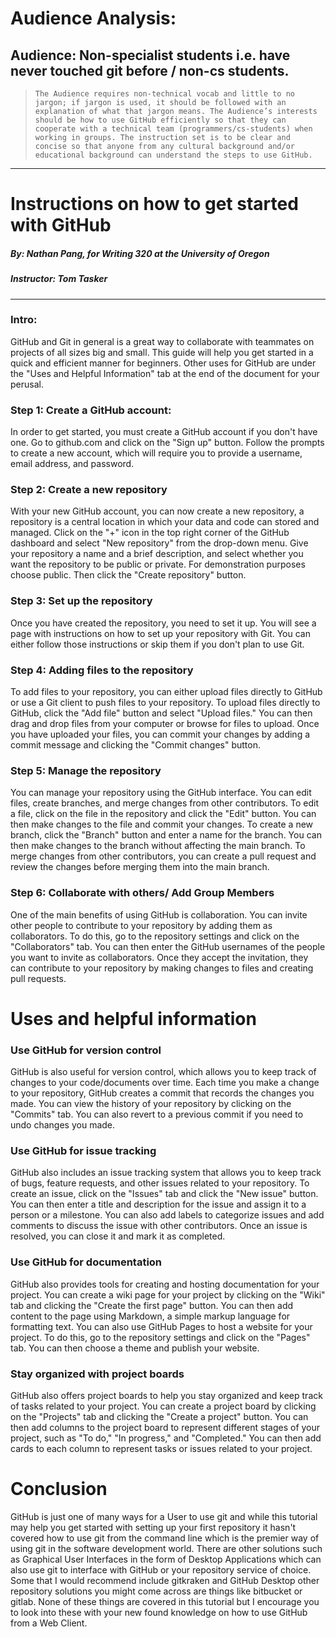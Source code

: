 

# Audience Analysis:
## Audience: Non-specialist students i.e. have never touched git before / non-cs students.
> ```The Audience requires non-technical vocab and little to no jargon; if jargon is used, it should be followed with an explanation of what that jargon means. The Audience’s interests should be how to use GitHub efficiently so that they can cooperate with a technical team (programmers/cs-students) when working in groups. The instruction set is to be clear and concise so that anyone from any cultural background and/or educational background can understand the steps to use GitHub.```
---
# Instructions on how to get started with GitHub
##### By: Nathan Pang, for Writing 320 at the University of Oregon 
##### Instructor: Tom Tasker
---

### Intro:

GitHub and Git in general is a great way to collaborate with teammates on projects of all sizes big and small. This guide will help you get started in a quick and efficient manner for beginners. Other uses for GitHub are under the "Uses and Helpful Information" tab at the end of the document for your perusal. 

### Step 1: Create a GitHub account:

In order to get started, you must create a GitHub account if you don't have one. Go to github.com and click on the "Sign up" button. Follow the prompts to create a new account, which will require you to provide a username, email address, and password.

### Step 2: Create a new repository

With your new GitHub account, you can now create a new repository, a repository is a central location in which your data and code can stored and managed. Click on the "+" icon in the top right corner of the GitHub dashboard and select "New repository" from the drop-down menu. Give your repository a name and a brief description, and select whether you want the repository to be public or private. For demonstration purposes choose public. Then click the "Create repository" button.


### Step 3: Set up the repository

Once you have created the repository, you need to set it up. You will see a page with instructions on how to set up your repository with Git. You can either follow those instructions or skip them if you don't plan to use Git.

### Step 4: Adding files to the repository  

To add files to your repository, you can either upload files directly to GitHub or use a Git client to push files to your repository. To upload files directly to GitHub, click the "Add file" button and select "Upload files." You can then drag and drop files from your computer or browse for files to upload. Once you have uploaded your files, you can commit your changes by adding a commit message and clicking the "Commit changes" button.

### Step 5: Manage the repository

You can manage your repository using the GitHub interface. You can edit files, create branches, and merge changes from other contributors. To edit a file, click on the file in the repository and click the "Edit" button. You can then make changes to the file and commit your changes. To create a new branch, click the "Branch" button and enter a name for the branch. You can then make changes to the branch without affecting the main branch. To merge changes from other contributors, you can create a pull request and review the changes before merging them into the main branch.

### Step 6: Collaborate with others/ Add Group Members
One of the main benefits of using GitHub is collaboration. You can invite other people to contribute to your repository by adding them as collaborators. To do this, go to the repository settings and click on the "Collaborators" tab. You can then enter the GitHub usernames of the people you want to invite as collaborators. Once they accept the invitation, they can contribute to your repository by making changes to files and creating pull requests.

# Uses and helpful information

### Use GitHub for version control

GitHub is also useful for version control, which allows you to keep track of changes to your code/documents over time. Each time you make a change to your repository, GitHub creates a commit that records the changes you made. You can view the history of your repository by clicking on the "Commits" tab. You can also revert to a previous commit if you need to undo changes you made.

### Use GitHub for issue tracking

GitHub also includes an issue tracking system that allows you to keep track of bugs, feature requests, and other issues related to your repository. To create an issue, click on the "Issues" tab and click the "New issue" button. You can then enter a title and description for the issue and assign it to a person or a milestone. You can also add labels to categorize issues and add comments to discuss the issue with other contributors. Once an issue is resolved, you can close it and mark it as completed.

### Use GitHub for documentation

GitHub also provides tools for creating and hosting documentation for your project. You can create a wiki page for your project by clicking on the "Wiki" tab and clicking the "Create the first page" button. You can then add content to the page using Markdown, a simple markup language for formatting text. You can also use GitHub Pages to host a website for your project. To do this, go to the repository settings and click on the "Pages" tab. You can then choose a theme and publish your website.

### Stay organized with project boards

GitHub also offers project boards to help you stay organized and keep track of tasks related to your project. You can create a project board by clicking on the "Projects" tab and clicking the "Create a project" button. You can then add columns to the project board to represent different stages of your project, such as "To do," "In progress," and "Completed." You can then add cards to each column to represent tasks or issues related to your project.

# Conclusion

GitHub is just one of many ways for a User to use git and while this tutorial may help you get started with setting up your first repository it hasn't covered how to use git from the command line which is the premier way of using git in the software development world. There are other solutions such as Graphical User Interfaces in the form of Desktop Applications which can also use git to interface with GitHub or your repository service of choice. Some that I would recommend include gitkraken and GitHub Desktop other repository solutions you might come across are things like bitbucket or gitlab. None of these things are covered in this tutorial but I encourage you to look into these with your new found knowledge on how to use GitHub from a Web Client.


